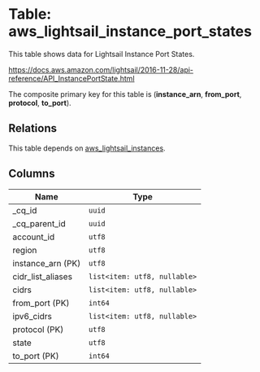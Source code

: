 # Table: aws_lightsail_instance_port_states

This table shows data for Lightsail Instance Port States.

https://docs.aws.amazon.com/lightsail/2016-11-28/api-reference/API_InstancePortState.html

The composite primary key for this table is (**instance_arn**, **from_port**, **protocol**, **to_port**).

## Relations

This table depends on [aws_lightsail_instances](aws_lightsail_instances.md).

## Columns

| Name          | Type          |
| ------------- | ------------- |
|_cq_id|`uuid`|
|_cq_parent_id|`uuid`|
|account_id|`utf8`|
|region|`utf8`|
|instance_arn (PK)|`utf8`|
|cidr_list_aliases|`list<item: utf8, nullable>`|
|cidrs|`list<item: utf8, nullable>`|
|from_port (PK)|`int64`|
|ipv6_cidrs|`list<item: utf8, nullable>`|
|protocol (PK)|`utf8`|
|state|`utf8`|
|to_port (PK)|`int64`|